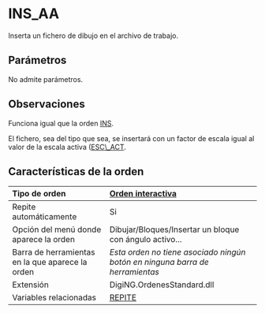 # INS\_AA

Inserta un fichero de dibujo en el archivo de trabajo.

## Parámetros

No admite parámetros.

## Observaciones

Funciona igual que la orden [INS](/digi3d-net/referencia/ventana-de-dibujo/ordenes/i/ins.md).

El fichero, sea del tipo que sea, se insertará con un factor de escala igual al valor de la escala activa \([ESC\\_ACT](/digi3d-net/referencia/ventana-de-dibujo/variables/e/esc-act.md).

## Características de la orden

| Tipo de orden | [Orden interactiva](ins-aa.md) |
| :--- | :--- |
| Repite automáticamente | Si |
| Opción del menú donde aparece la orden | Dibujar/Bloques/Insertar un bloque con ángulo activo... |
| Barra de herramientas en la que aparece la orden | _Esta orden no tiene asociado ningún botón en ninguna barra de herramientas_ |
| Extensión | DigiNG.OrdenesStandard.dll |
| Variables relacionadas | [REPITE](/digi3d-net/referencia/ventana-de-dibujo/variables/r/repite.md) |

